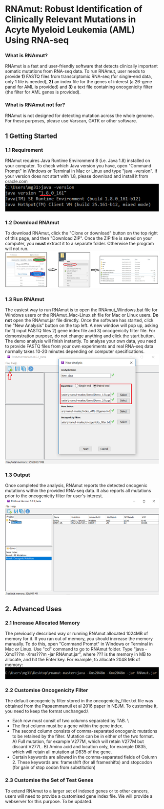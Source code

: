 # RNAmut: Robust Identification of Clinically Relevant Mutations in Acyte Myeloid Leukemia (AML) Using RNA-seq

### **What is RNAmut?**
RNAmut is a fast and user-friendly software that detects clinically important somatic mutations from RNA-seq data. To run RNAmut, user needs to provide **1)** FASTQ files from transcriptomic RNA-seq (for single-end data, only 1 file is needed), **2)** an index file for the genes of interest (a 26-gene panel for AML is provided) and **3)** a text file containing oncogenicity filter (the filter for AML genes is provided).

### **What is RNAmut not for?**
RNAmut is not designed for detecting mutation across the whole genome. For these purposes, please use Varscan, GATK or other software.


## **1 Getting Started** 
### **1.1 Requirement** 
RNAmut requires Java Runtime Environment 8 (i.e. Java 1.8) installed on your computer. To check which Java version you have, open "Command Prompt" in Windows or Terminal in Mac or Linux and type "java -version". If your version does not start with 1.8, please download and install it from oracle.com \
![Alt text](/demo/img/java.png)

### **1.2 Download RNAmut**
To download RNAmut, click the "Clone or download" button on the top right of this page, and then "Download ZIP". Once the ZIP file is saved on your computer, you **must** extract it to a separate folder. Otherwise the program will not run. \
![Alt text](/demo/img/download.jpg)

### **1.3 Run RNAmut**
The easiest way to run RNAmut is to open the RNAmut_Windows.bat file for Windows users or the RNAmut_Mac-Linux.sh file for Mac or Linux users. **Do not** open the RNAmut.jar file directly. Once the software has started, click the "New Analysis" button on the top left. A new window will pop up, asking for 1) input FASTQ files 2) gene index file and 3) oncogenicity filter file. For demonstration purpose, do not change anything and click the start button. The demo analysis will finish instantly. To analyse your own data, you need to provide FASTQ files from your own experiments and real RNA-seq data normally takes 10-20 minutes depending on computer specifications.\
![Alt text](/demo/img/run.png)

### **1.3 Output**
Once completed the analysis, RNAmut reports the detected oncogenic mutations within the provided RNA-seq data. It also reports all mutations prior to the oncogenicity filter for user's interest.
![Alt text](/demo/img/output.png)


## **2. Advanced Uses**
### **2.1 Increase Allocated Memory**
The previously described way or running RNAmut allocated 1024MB of memory for it. If you ran out of memory, you should increase the memory manually. To do this, open "Command Prompt" in Windows or Terminal in Mac or Linux. Use "cd" command to go to RNAmut folder. Type "java -Xmx???m -Xms???m -jar RNAmut.jar", where ??? is the memory in MB to allocate, and hit the Enter key. For example, to allocate 2048 MB of memory:\
![Alt text](/demo/img/java_mem.png)

### **2.2 Customise Oncogenicity Filter**
The default oncogenicity filter stored in the oncogenicity_filter.txt file was obtained from the Papaemmanuil et al 2016 paper in NEJM. To customise it, you need to keep the format unchanged:\
  - Each row must consit of two columns separated by TAB. \
  - The first column must be a gene within the gene index.
  - The second column consists of comma-separated oncogenic mutations to be retained by the filter. Mutation can be in either of the two format. A) Full mutation, for example V277M, which will retain V277M but discard V277L. B) Amino acid and location only, for example D835, which will retain all mutation at D835 of the gene.
  - Certain keywords are allowed in the comma-separated fields of Column 2. These keywords are: frameshift (for all frameshifts) and stopcodon (for gain of stop codon from substitution)

### **2.3 Customise the Set of Test Genes**
To extend RNAmut to a larger set of indexed genes or to other cancers, users will need to provide a customised gene index file. We will provide a webserver for this purpose. To be updated.

